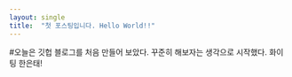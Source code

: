 ```yaml
---
layout: single
title:  "첫 포스팅입니다. Hello World!!"
---
```


#오늘은 깃헙 블로그를 처음 만들어 보았다. 꾸준히 해보자는 생각으로 시작했다. 화이팅 한은태!

